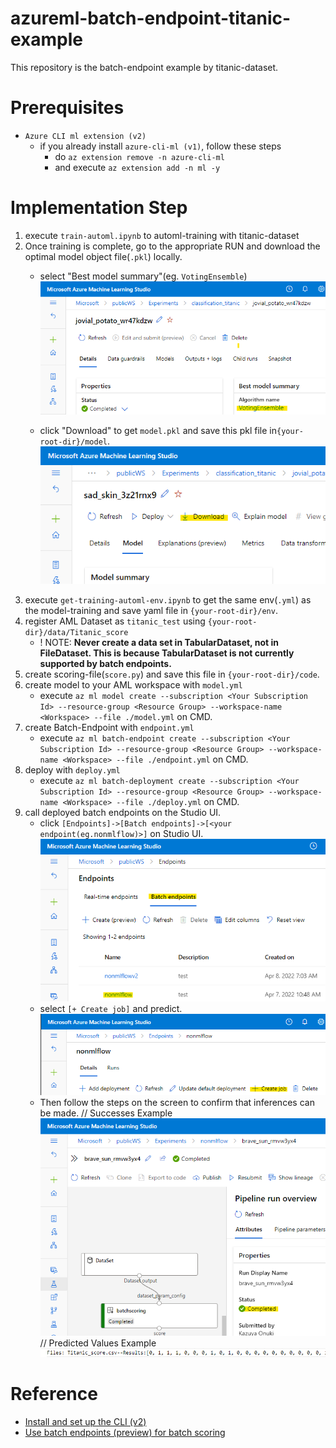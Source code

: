 # azureml-batch-endpoint-titanic-example
This repository is the batch-endpoint example by titanic-dataset.

# Prerequisites
- `Azure CLI ml extension (v2)`
    - if you already install `azure-cli-ml (v1)`, follow these steps
        - do `az extension remove -n azure-cli-ml`
        - and execute `az extension add -n ml -y`

# Implementation Step
1. execute `train-automl.ipynb` to automl-training with titanic-dataset
1. Once training is complete, go to the appropriate RUN and download the optimal model object file(`.pkl`) locally.
    - select "Best model summary"(eg. `VotingEnsemble`)
    ![bestmodel](./image/bestmodelsummary.png)
    
    - click "Download" to get `model.pkl` and save this pkl file in`{your-root-dir}/model`.
    ![getmodel](./image/getmodel.png)
1. execute `get-training-automl-env.ipynb` to get the same env(`.yml`) as the model-training and save yaml file in `{your-root-dir}/env`.
1. register AML Dataset as `titanic_test` using `{your-root-dir}/data/Titanic_score`
    - ! NOTE: __Never create a data set in TabularDataset, not in FileDataset. This is because TabularDataset is not currently supported by batch endpoints.__ 
1. create scoring-file(`score.py`) and save this file in `{your-root-dir}/code`.
1. create model to your AML workspace with `model.yml`
    - execute `az ml model create --subscription <Your Subscription Id> --resource-group <Resource Group> --workspace-name <Workspace> --file ./model.yml` on CMD.
1. create Batch-Endpoint with `endpoint.yml`
    - execute `az ml batch-endpoint create --subscription <Your Subscription Id> --resource-group <Resource Group> --workspace-name <Workspace> --file ./endpoint.yml` on CMD.
1. deploy with `deploy.yml`
    - execute `az ml batch-deployment create --subscription <Your Subscription Id> --resource-group <Resource Group> --workspace-name <Workspace> --file ./deploy.yml` on CMD.
1. call deployed batch endpoints on the Studio UI.
    - click `[Endpoints]->[Batch endpoints]->[<your endpoint(eg.nonmlflow)>]` on Studio UI.
    ![batchendpoint](./image/batchendpoint.png)
    - select `[+ Create job]` and predict.
    ![createjob](./image/createjob.png)
    - Then follow the steps on the screen to confirm that inferences can be made.
    // Successes Example
    ![successexample](./image/successexample.png)
    // Predicted Values Example
    ![predictedvalue](./image/predict.png)

# Reference
- [Install and set up the CLI (v2)](https://docs.microsoft.com/en-us/azure/machine-learning/how-to-configure-cli?tabs=public)
- [Use batch endpoints (preview) for batch scoring](https://docs.microsoft.com/en-us/azure/machine-learning/how-to-use-batch-endpoint)
